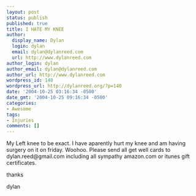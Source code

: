 ```yaml
---
layout: post
status: publish
published: true
title: I HATE MY KNEE
author:
  display_name: Dylan
  login: dylan
  email: dylan@dylanreed.com
  url: http://www.dylanreed.com
author_login: dylan
author_email: dylan@dylanreed.com
author_url: http://www.dylanreed.com
wordpress_id: 140
wordpress_url: http://dylanreed.org/?p=140
date: '2004-10-25 03:16:34 -0500'
date_gmt: '2004-10-25 09:16:34 -0500'
categories:
- Awesome
tags:
- Injuries
comments: []
---
```

<p>My Left knee to be exact. I have aparently hurt my knee and am having surgery on it on friday. Woohoo. Please send all get well cards to dylan.reed@gmail.com including all sympathy amazon.com or itunes gift certificates.</p>
<p>thanks</p>
<p>dylan</p>
